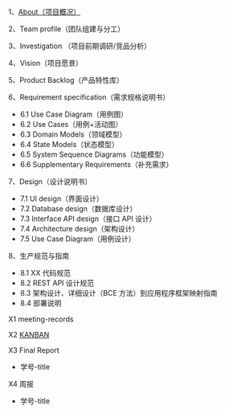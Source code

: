 1、[About（项目概况）](https://github.com/surplus-youyu/Dashboard/raw/master/about.md)

2、Team profile（团队组建与分工）

3、Investigation （项目前期调研/竞品分析）

4、Vision（项目愿景）

5、Product Backlog（产品特性库）

6、Requirement specification（需求规格说明书）

- 6.1 Use Case Diagram（用例图）
- 6.2 Use Cases（用例+活动图）
- 6.3 Domain Models（领域模型）
- 6.4 State Models（状态模型）
- 6.5 System Sequence Diagrams（功能模型）
- 6.6 Supplementary Requirements（补充需求）

7、Design（设计说明书）

- 7.1 UI design（界面设计）
- 7.2 Database design（数据库设计）
- 7.3 Interface API design（接口 API 设计）
- 7.4 Architecture design（架构设计）
- 7.5 Use Case Diagram（用例设计）

8、生产规范与指南

- 8.1 XX 代码规范
- 8.2 REST API 设计规范
- 8.3 架构设计、详细设计（BCE 方法）到应用程序框架映射指南
- 8.4 部署说明

X1 meeting-records

X2 [KANBAN](https://github.com/orgs/surplus-youyu/projects/1)

X3 Final Report

- 学号-title

X4 周报

- 学号-title
